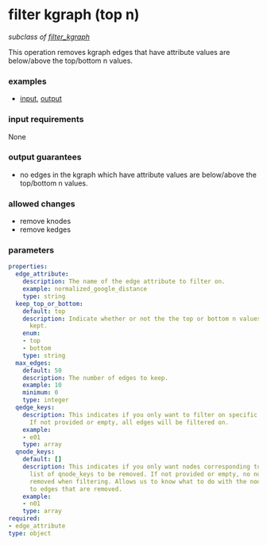 # filter kgraph (top n)

_subclass of [filter_kgraph](./filter_kgraph.md)_

This operation removes kgraph edges that have attribute values are below/above the top/bottom n values.

### examples

- [input](../examples/fill_and_filter/messages/05_filtered_kgraph_stat_input.json), [output](../examples/fill_and_filter/messages/08_filtered_kgraph_top_n_output.json)

### input requirements

None

### output guarantees

- no edges in the kgraph which have attribute values are below/above the top/bottom n values.

### allowed changes

- remove knodes
- remove kedges

### parameters

```yaml
properties:
  edge_attribute:
    description: The name of the edge attribute to filter on.
    example: normalized_google_distance
    type: string
  keep_top_or_bottom:
    default: top
    description: Indicate whether or not the the top or bottom n values should be
      kept.
    enum:
    - top
    - bottom
    type: string
  max_edges:
    default: 50
    description: The number of edges to keep.
    example: 10
    minimum: 0
    type: integer
  qedge_keys:
    description: This indicates if you only want to filter on specific edge_keys.
      If not provided or empty, all edges will be filtered on.
    example:
    - e01
    type: array
  qnode_keys:
    default: []
    description: This indicates if you only want nodes corresponding to a specific
      list of qnode_keys to be removed. If not provided or empty, no nodes will be
      removed when filtering. Allows us to know what to do with the nodes connected
      to edges that are removed.
    example:
    - n01
    type: array
required:
- edge_attribute
type: object
```

